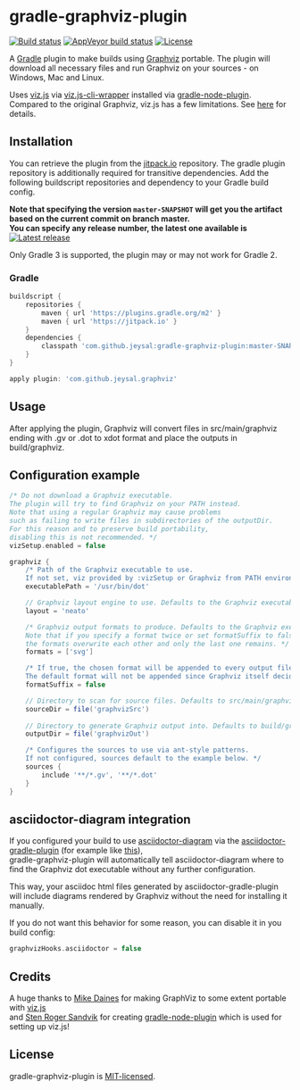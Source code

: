 # gradle-graphviz-plugin

[![Build status](https://img.shields.io/travis/jeysal/gradle-graphviz-plugin.svg?style=flat-square)](https://travis-ci.org/jeysal/gradle-graphviz-plugin)
[![AppVeyor build status](https://img.shields.io/appveyor/ci/jeysal/gradle-graphviz-plugin.svg?style=flat-square&label=windows+build)](https://ci.appveyor.com/project/jeysal/gradle-graphviz-plugin)
[![License](https://img.shields.io/github/license/jeysal/gradle-graphviz-plugin.svg?style=flat-square)](https://github.com/jeysal/gradle-graphviz-plugin/blob/master/LICENSE)

A [Gradle](https://gradle.org/) plugin to make builds using [Graphviz](http://www.graphviz.org/) portable.
The plugin will download all necessary files and run Graphviz on your sources - on Windows, Mac and Linux.

Uses [viz.js](https://github.com/mdaines/viz.js/) via [viz.js-cli-wrapper](https://github.com/jeysal/viz.js-cli-wrapper) installed via [gradle-node-plugin](https://github.com/srs/gradle-node-plugin).  
Compared to the original Graphviz, viz.js has a few limitations. See [here](https://github.com/jeysal/viz.js-cli-wrapper#usage) for details.

## Installation

You can retrieve the plugin from the [jitpack.io](https://jitpack.io/) repository. The gradle plugin repository is additionally required for transitive dependencies.
Add the following buildscript repositories and dependency to your Gradle build config.

**Note that specifying the version `master-SNAPSHOT` will get you the artifact based on the current commit on branch master.  
You can specify any release number, the latest one available is**
[![Latest release](https://jitpack.io/v/com.github.jeysal/gradle-graphviz-plugin.svg?style=flat-square)](https://jitpack.io/#com.github.jeysal/gradle-graphviz-plugin)

Only Gradle 3 is supported, the plugin may or may not work for Gradle 2.

### Gradle

```groovy
buildscript {
    repositories {
        maven { url 'https://plugins.gradle.org/m2' }
        maven { url 'https://jitpack.io' }
    }
    dependencies {
        classpath 'com.github.jeysal:gradle-graphviz-plugin:master-SNAPSHOT'
    }
}

apply plugin: 'com.github.jeysal.graphviz'
```

## Usage

After applying the plugin, Graphviz will convert files in src/main/graphviz ending with .gv or .dot to xdot format and
place the outputs in build/graphviz.

## Configuration example

```groovy
/* Do not download a Graphviz executable.
The plugin will try to find Graphviz on your PATH instead.
Note that using a regular Graphviz may cause problems
such as failing to write files in subdirectories of the outputDir.
For this reason and to preserve build portability,
disabling this is not recommended. */
vizSetup.enabled = false

graphviz {
    /* Path of the Graphviz executable to use.
    If not set, viz provided by :vizSetup or Graphviz from PATH environment variable is used. */
    executablePath = '/usr/bin/dot'

    // Graphviz layout engine to use. Defaults to the Graphviz executable's default layout (usually dot).
    layout = 'neato'

    /* Graphviz output formats to produce. Defaults to the Graphviz executable's default format (usually xdot).
    Note that if you specify a format twice or set formatSuffix to false,
    the formats overwrite each other and only the last one remains. */
    formats = ['svg']

    /* If true, the chosen format will be appended to every output file name. Defaults to true.
    The default format will not be appended since Graphviz itself decides what to generate in that case. */
    formatSuffix = false

    // Directory to scan for source files. Defaults to src/main/graphviz.
    sourceDir = file('graphvizSrc')
    
    // Directory to generate Graphviz output into. Defaults to build/graphviz.
    outputDir = file('graphvizOut')

    /* Configures the sources to use via ant-style patterns.
    If not configured, sources default to the example below. */
    sources {
        include '**/*.gv', '**/*.dot'
    }
}
 ```

## asciidoctor-diagram integration

If you configured your build to use [asciidoctor-diagram](http://asciidoctor.org/docs/asciidoctor-diagram/)
via the [asciidoctor-gradle-plugin](http://asciidoctor.org/docs/asciidoctor-gradle-plugin/)
(for example like [this](https://github.com/asciidoctor/asciidoctor-gradle-examples/tree/master/asciidoc-diagram-to-html-example)),  
gradle-graphviz-plugin will automatically tell asciidoctor-diagram where to find the Graphviz dot executable without any further configuration.

This way, your asciidoc html files generated by asciidoctor-gradle-plugin will include diagrams rendered by Graphviz without the need for installing it manually.

If you do not want this behavior for some reason, you can disable it in you build config:
```groovy
graphvizHooks.asciidoctor = false
```

## Credits

A huge thanks to [Mike Daines](https://github.com/mdaines) for making GraphViz to some extent portable with [viz.js](https://github.com/mdaines/viz.js)  
and [Sten Roger Sandvik](https://github.com/srs) for creating [gradle-node-plugin](https://github.com/srs/gradle-node-plugin) which is used for setting up viz.js!

## License

gradle-graphviz-plugin is [MIT-licensed](https://github.com/jeysal/gradle-graphviz-plugin/blob/master/LICENSE).

